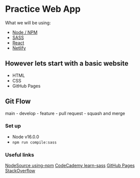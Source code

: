 # Practice Web App
What we will be using:
- [Node / NPM](https://nodejs.org/en/download/)
- [SASS](https://sass-lang.com/)
- [React](https://reactjs.org/)
- [Netlify](https://www.netlify.com/)

## However lets start with a basic website
- HTML
- CSS
- GitHub Pages

## Git Flow
main - develop - feature - pull request - squash and merge

### Set up
- Node v16.0.0
- `npm run compile:sass`

### Useful links
[NodeSource using-npm](https://nodesource.com/blog/an-absolute-beginners-guide-to-using-npm/)
[CodeCademy learn-sass](https://www.codecademy.com/learn/learn-sass)
[GitHub Pages](https://pages.github.com/)
[StackOverflow](https://stackoverflow.com/a/11947816)
